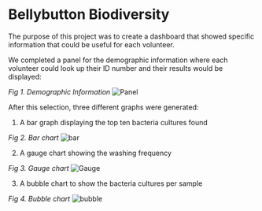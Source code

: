 # Bellybutton Biodiversity

The purpose of this project was to create a dashboard that showed specific information that could be useful for each volunteer.

We completed a panel for the demographic information where each volunteer could look up their ID number and their results would be displayed:

*Fig 1. Demographic Information*
![Panel](https://user-images.githubusercontent.com/22451540/159527949-414ec924-e035-4726-8171-e93cea5f3a12.PNG)

After this selection, three different graphs were generated:
1. A bar graph displaying the top ten bacteria cultures found

*Fig 2. Bar chart*
![bar](https://user-images.githubusercontent.com/22451540/159528776-3e401ec2-7c4e-4e33-a511-2b5b08a5f67c.PNG)

2. A gauge chart showing the washing frequency

*Fig 3. Gauge chart*
![Gauge](https://user-images.githubusercontent.com/22451540/159528846-01d93b5c-c65f-46fc-a4b7-e09afca2c1d0.PNG)

3. A bubble chart to show the bacteria cultures per sample

*Fig 4. Bubble chart*
![bubble](https://user-images.githubusercontent.com/22451540/159528916-0a4e53b5-d22f-472c-bf8c-30c48ed7c155.PNG)
